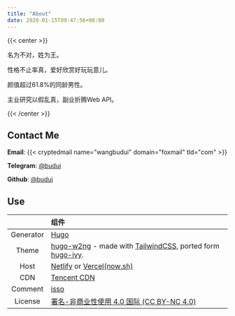 ```yaml
---
title: "About"
date: 2020-01-15T09:47:56+08:00
---
```


{{< center >}}

名为不对，姓为王。

性格不止率真，爱好欣赏好玩玩意儿。

颜值超过61.8%的同龄男性。

主业研究以假乱真，副业折腾Web API。

{{< /center >}}

## Contact Me

**Email**: {{< cryptedmail name="wangbudui" domain="foxmail" tld="com" >}}

**Telegram**: [@budui](https://t.me/budui)

**Github**: [@budui](https://github.com/budui)

## Use

|       | 组件           |
| :---: | :------------- |
| Generator  | [Hugo](https://gohugo.io) |
| Theme  | [hugo-w2ng](https://github.com/budui/wrong.wang/tree/master/themes/hugo-w2ng) - made with [TailwindCSS](https://tailwindcss.com), ported form [hugo-ivy](https://github.com/yihui/hugo-ivy/). |
| Host  | [Netlify](https://www.netlify.com/) or [Vercel(now.sh)](https://vercel.com) |
| CDN  | [Tencent CDN](https://cloud.tencent.com/product/cdn) |
| Comment  | [isso](https://posativ.org/isso/) |
| License  | [署名-非商业性使用 4.0 国际 (CC BY-NC 4.0)](https://creativecommons.org/licenses/by-nc/4.0/deed.zh) |